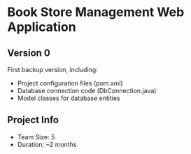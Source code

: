 # Book Store Management Web Application

## Version 0
First backup version, including:
- Project configuration files (pom.xml)
- Database connection code (DbConnection.java)
- Model classes for database entities

## Project Info

- Team Size: 5
- Duration: ~2 months
